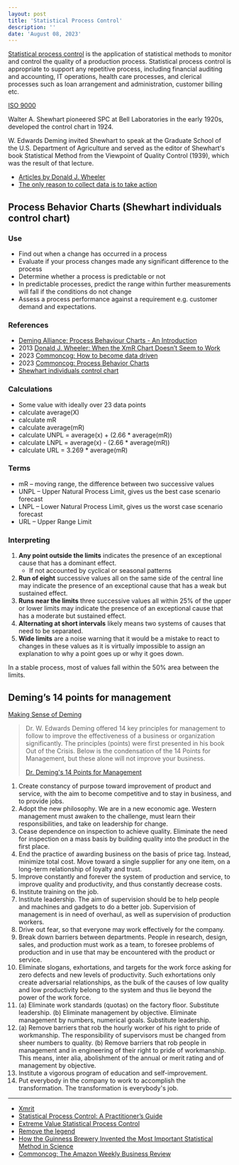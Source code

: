 ```yaml
---
layout: post
title: 'Statistical Process Control'
description: ''
date: 'August 08, 2023'
---
```


[Statistical process control](https://en.wikipedia.org/wiki/Statistical_process_control) is the application of statistical methods to monitor and control the quality of a production process. Statistical process control is appropriate to support any repetitive process, including financial auditing and accounting, IT operations, health care processes, and clerical processes such as loan arrangement and administration, customer billing etc.

[ISO 9000](https://en.wikipedia.org/wiki/ISO_9000)

Walter A. Shewhart pioneered SPC at Bell Laboratories in the early 1920s, developed the control chart in 1924.

W. Edwards Deming invited Shewhart to speak at the Graduate School of the U.S. Department of Agriculture and served as the editor of Shewhart's book Statistical Method from the Viewpoint of Quality Control (1939), which was the result of that lecture.

- [Articles by Donald J. Wheeler](http://www.spcpress.com/reading_room.php)
- [The only reason to collect data is to take action](http://www.spcpress.com/pdf/other/WWS_The_Only_Reason.pdf)

## Process Behavior Charts (Shewhart individuals control chart)

### Use

- Find out when a change has occurred in a process
- Evaluate if your process changes made any significant difference to the process
- Determine whether a process is predictable or not
- In predictable processes, predict the range within further measurements will fall if the conditions do not change
- Assess a process performance against a requirement e.g. customer demand and expectations.

### References

- [Deming Alliance: Process Behaviour Charts - An Introduction](https://demingalliance.org/resources/articles/process-behaviour-charts-an-introduction)
- 2013 [Donald J. Wheeler: When the XmR Chart Doesn’t Seem to Work](http://www.spcpress.com/pdf/DJW251.pdf)
- 2023 [Commoncog: How to become data driven](https://commoncog.com/how-to-become-data-driven/)
- 2023 [Commoncog: Process Behavior Charts](https://commoncog.com/process-behaviour-charts-more-than-you-need/)
- [Shewhart individuals control chart](https://en.wikipedia.org/wiki/Shewhart_individuals_control_chart)

### Calculations

- Some value with ideally over 23 data points
- calculate average(X)
- calculate mR
- calculate average(mR)
- calculate UNPL = average(x) + (2.66 * average(mR))
- calculate LNPL = average(x) - (2.66 * average(mR))
- calculate URL = 3.269 * average(mR)

### Terms

- mR – moving range, the difference between two successive values
- UNPL – Upper Natural Process Limit, gives us the best case scenario forecast
- LNPL – Lower Natural Process Limit, gives us the worst case scenario forecast
- URL – Upper Range Limit

### Interpreting

1. **Any point outside the limits** indicates the presence of an exceptional cause that has a dominant effect.
    - If not accounted by cyclical or seasonal patterns
2. **Run of eight** successive values all on the same side of the central line may indicate the presence of an exceptional cause that has a weak but sustained effect.
3. **Runs near the limits** three successive values all within 25% of the upper or lower limits may indicate the presence of an exceptional cause that has a moderate but sustained effect.
4. **Alternating at short intervals** likely means two systems of causes that need to be separated.
5. **Wide limits** are a noise warning that it would be a mistake to react to changes in these values as it is virtually impossible to assign an explanation to why a point goes up or why it goes down.

In a stable process, most of values fall within the 50% area between the limits.

## Deming’s 14 points for management

[Making Sense of Deming](https://commoncog.com/making-sense-of-deming/)

> Dr. W. Edwards Deming offered 14 key principles for management to follow to improve the effectiveness of a business or organization significantly. The principles (points) were first presented in his book Out of the Crisis. Below is the condensation of the 14 Points for Management, but these alone will not improve your business.
>
> [Dr. Deming's 14 Points for Management](https://deming.org/explore/fourteen-points/)

1. Create constancy of purpose toward improvement of product and service, with the aim to become competitive and to stay in business, and to provide jobs.
2. Adopt the new philosophy. We are in a new economic age. Western management must awaken to the challenge, must learn their responsibilities, and take on leadership for change.
3. Cease dependence on inspection to achieve quality. Eliminate the need for inspection on a mass basis by building quality into the product in the first place.
4. End the practice of awarding business on the basis of price tag. Instead, minimize total cost. Move toward a single supplier for any one item, on a long-term relationship of loyalty and trust.
5. Improve constantly and forever the system of production and service, to improve quality and productivity, and thus constantly decrease costs.
6. Institute training on the job.
7. Institute leadership. The aim of supervision should be to help people and machines and gadgets to do a better job. Supervision of management is in need of overhaul, as well as supervision of production workers.
8. Drive out fear, so that everyone may work effectively for the company.
9. Break down barriers between departments. People in research, design, sales, and production must work as a team, to foresee problems of production and in use that may be encountered with the product or service.
10. Eliminate slogans, exhortations, and targets for the work force asking for zero defects and new levels of productivity. Such exhortations only create adversarial relationships, as the bulk of the causes of low quality and low productivity belong to the system and thus lie beyond the power of the work force.
11. (a) Eliminate work standards (quotas) on the factory floor. Substitute leadership. (b) Eliminate management by objective. Eliminate management by numbers, numerical goals. Substitute leadership.
12. (a) Remove barriers that rob the hourly worker of his right to pride of workmanship. The responsibility of supervisors must be changed from sheer numbers to quality. (b) Remove barriers that rob people in management and in engineering of their right to pride of workmanship. This means, inter alia, abolishment of the annual or merit rating and of management by objective.
13. Institute a vigorous program of education and self-improvement.
14. Put everybody in the company to work to accomplish the transformation. The transformation is everybody's job.

---

- [Xmrit](https://xmrit.com/t/)
- [Statistical Process Control: A Practitioner’s Guide](https://two-wrongs.com/statistical-process-control-a-practitioners-guide.html)
- [Extreme Value Statistical Process Control](https://two-wrongs.com/extreme-value-spc)
- [Remove the legend](https://www.eugenewei.com/blog/2017/11/13/remove-the-legend)
- [How the Guinness Brewery Invented the Most Important Statistical Method in Science](https://www.scientificamerican.com/article/how-the-guinness-brewery-invented-the-most-important-statistical-method-in/)
- [Commoncog: The Amazon Weekly Business Review](https://commoncog.com/the-amazon-weekly-business-review/)
